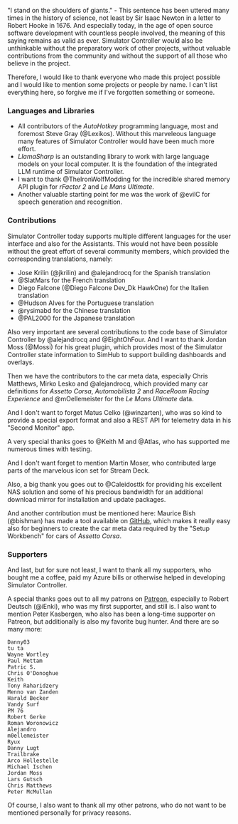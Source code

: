 "I stand on the shoulders of giants." - This sentence has been uttered many times in the history of science, not least by Sir Isaac Newton in a letter to Robert Hooke in 1676. And especially today, in the age of open source software development with countless people involved, the meaning of this saying remains as valid as ever. Simulator Controller would also be unthinkable without the preparatory work of other projects, without valuable contributions from the community and without the support of all those who believe in the project.

Therefore, I would like to thank everyone who made this project possible and I would like to mention some projects or people by name. I can't list everything here, so forgive me if I've forgotten something or someone.

### Languages and Libraries

- All contributors of the *AutoHotkey* programming language, most and foremost Steve Gray (@Lexikos). Without this marveleous language many features of Simulator Controller would have been much more effort.
- *LlamaSharp* is an outstanding library to work with large language models on your local computer. It is the foundation of the integrated LLM runtime of Simulator Controller.
- I want to thank @TheIronWolfModding for the incredible shared memory API plugin for *rFactor 2* and *Le Mans Ultimate*.
- Another valuable starting point for me was the work of @evilC for speech generation and recognition.

### Contributions

Simulator Controller today supports multiple different languages for the user interface and also for the Assistants. This would not have been possible without the great effort of several community members, which provided the corresponding translations, namely:

- Jose Krilin (@jkrilin) and @alejandrocq for the Spanish translation
- @SlatMars for the French translation
- Diego Falcone (@Diego Falcone Dev_Dk HawkOne) for the Italien translation
- @Hudson Alves for the Portuguese translation
- @rysimabd for the Chinese translation
- @PAL2000 for the Japanese translation

Also very important are several contributions to the code base of Simulator Controller by @alejandrocq and @EightOhFour. And I want to thank Jordan Moss (@Mossi) for his great plugin, which provides most of the Simulator Controller state information to SimHub to support building dashboards and overlays.

Then we have the contributors to the car meta data, especially Chris Matthews, Mirko Lesko and @alejandrocq, which provided many car definitions for *Assetto Corsa*, *Automobilista 2* and *RaceRoom Racing Experience* and @mOellemeister for the *Le Mans Ultimate* data.

And I don't want to forget Matus Celko (@winzarten), who was so kind to provide a special export format and also a REST API for telemetry data in his "Second Monitor" app.

A very special thanks goes to @Keith M and @Atlas, who has supported me numerous times with testing.

And I don't want forget to mention Martin Moser, who contributed large parts of the marvelous icon set for Stream Deck.

Also, a big thank you goes out to @Caleidosttk for providing his excellent NAS solution and some of his precious bandwidth for an additional download mirror for installation and update packages.

And another contribution must be mentioned here: Maurice Bish (@bishman) has made a tool available on [GitHub](https://github.com/mauricebish/SimControllerCreator), which makes it really easy also for beginners to create the car meta data required by the "Setup Workbench" for cars of *Assetto Corsa*.

### Supporters

And last, but for sure not least, I want to thank all my supporters, who bought me a coffee, paid my Azure bills or otherwise helped in developing Simulator Controller.

A special thanks goes out to all my patrons on [Patreon](https://www.patreon.com/c/simulatorcontroller), especially to Robert Deutsch (@iEnki), who was my first supporter, and still is. I also want to mention Peter Kasbergen, who also has been a long-time supporter on Patreon, but additionally is also my favorite bug hunter. And there are so many more:

	Danny03
	tu ta
	Wayne Wortley
	Paul Mettam
	Patric S.
	Chris O'Donoghue
	Keith
	Tony Raharidzery
	Menno van Zanden
	Harald Becker
	Vandy Surf
	PM 76
	Robert Gerke
	Roman Woronowicz
	Alejandro
	m0ellemeister
	Ryux
	Danny Lugt
	Trailbrake
	Arco Hollestelle
	Michael Ischen
	Jordan Moss
	Lars Gutsch
	Chris Matthews
	Peter McMullan

Of course, I also want to thank all my other patrons, who do not want to be mentioned personally for privacy reasons.
